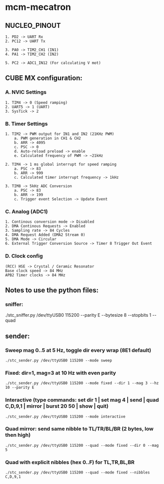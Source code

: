 # mcm-mecatron

## NUCLEO_PINOUT
    
    1. PD2 -> UART Rx
    2. PC12 -> UART Tx
    
    3. PA0 -> TIM2_CH1 (IN1)
    4. PA1 -> TIM2_CH2 (IN2)
    
    5. PC2 -> ADC1_IN12 (For calculating V mot)

## CUBE MX configuration:

### A. NVIC Settings
    1. TIM4 -> 0 (Speed ramping)
    2. UART5 -> 1 (UART)
    3. SysTick -> 2

### B. Timer Settings

    1. TIM2 -> PWM output for IN1 and IN2 (21KHz PWM)
        a. PWM generation in CH1 & CH2
        b. ARR -> 4095
        c. PSC -> 0
        d. Auto-reload preload -> enable
        e. Calculated frequency of PWM -> ~21kHz
        
    2. TIM4 -> 1 ms global interrupt for speed ramping
        a. PSC -> 83
        b. ARR -> 999
        c. Calculated timer interrupt frequency -> 1kHz
        
    3. TIM8 -> 5kHz ADC Conversion
        a. PSC -> 83
        b. ARR -> 199
        c. Trigger event Selection -> Update Event

### C. Analog (ADC1)
    1. Continous conversion mode -> Disabled
    2. DMA Continous Requests -> Enabled
    3. Sampling rate -> 84 Cycles
    4. DMA Request Added (DMA2 Stream 0)
    5. DMA Mode -> Circular
    6. External Trigger Conversion Source -> Timer 8 Trigger Out Event

### D. Clock config
    (RCC) HSE -> Crystal / Ceramic Resonator
    Base clock speed -> 84 MHz
    APB2 Timer clocks -> 84 MHz


## Notes to use the python files:

### sniffer:

./stc_sniffer.py /dev/ttyUSB0 115200 --parity E --bytesize 8 --stopbits 1 --quad


## sender:

### Sweep mag 0..5 at 5 Hz, toggle dir every wrap (8E1 default)

    ./stc_sender.py /dev/ttyUSB0 115200 --mode sweep

### Fixed: dir=1, mag=3 at 10 Hz with even parity

    ./stc_sender.py /dev/ttyUSB0 115200 --mode fixed --dir 1 --mag 3 --hz 10 --parity E

### Interactive (type commands: set dir 1 | set mag 4 | send | quad C,D,9,1 | mirror | burst 20 50 | show | quit)

    ./stc_sender.py /dev/ttyUSB0 115200 --mode interactive

### Quad mirror: send same nibble to TL/TR/BL/BR (2 bytes, low then high)

    ./stc_sender.py /dev/ttyUSB0 115200 --quad --mode fixed --dir 0 --mag 5

### Quad with explicit nibbles (hex 0..F) for TL,TR,BL,BR

    ./stc_sender.py /dev/ttyUSB0 115200 --quad --mode fixed --nibbles C,D,9,1
